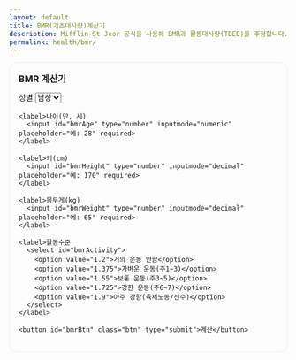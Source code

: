 ```yaml
---
layout: default
title: BMR(기초대사량)계산기
description: Mifflin-St Jeor 공식을 사용해 BMR과 활동대사량(TDEE)을 추정합니다.
permalink: health/bmr/
---
```


<!-- BMR 계산기 -->
<section id="bmr-calc" style="max-width:520px;padding:16px;border:1px solid #eee;border-radius:12px">
  <h3 style="margin:0 0 12px">BMR 계산기</h3>

  <form onsubmit="event.preventDefault();calcBmr();" style="margin-bottom:16px;">
    <label>성별
      <select id="bmrSex">
        <option value="male">남성</option>
        <option value="female">여성</option>
      </select>
    </label>

    <label>나이(만, 세)
      <input id="bmrAge" type="number" inputmode="numeric" placeholder="예: 28" required>
    </label>

    <label>키(cm)
      <input id="bmrHeight" type="number" inputmode="decimal" placeholder="예: 170" required>
    </label>

    <label>몸무게(kg)
      <input id="bmrWeight" type="number" inputmode="decimal" placeholder="예: 65" required>
    </label>

    <label>활동수준
      <select id="bmrActivity">
        <option value="1.2">거의 운동 안함</option>
        <option value="1.375">가벼운 운동(주1~3)</option>
        <option value="1.55">보통 운동(주3~5)</option>
        <option value="1.725">강한 운동(주6~7)</option>
        <option value="1.9">아주 강함(육체노동/선수)</option>
      </select>
    </label>

    <button id="bmrBtn" class="btn" type="submit">계산</button>
  </form>

  <!-- 결과 박스: 전역 .result-box 사용 -->
  <div id="bmrResult" class="result-box"></div>
</section>

<script defer>
function calcBmr(){
  const age    = parseFloat(document.getElementById("bmrAge").value);
  const height = parseFloat(document.getElementById("bmrHeight").value);
  const weight = parseFloat(document.getElementById("bmrWeight").value);
  const sex    = document.getElementById("bmrSex").value;
  const act    = parseFloat(document.getElementById("bmrActivity").value);

  const box = document.getElementById("bmrResult");

  if ([age,height,weight].some(x => Number.isNaN(x) || x<=0)) {
    box.classList.add('show');
    box.innerHTML = '⚠️ 입력값을 다시 확인해주세요. 숫자와 단위를 정확히 입력해야 합니다.';
    return;
  }

  // Mifflin–St Jeor 공식
  const bmr  = 10*weight + 6.25*height - 5*age + (sex === 'male' ? 5 : -161);
  const tdee = bmr * act;

  box.classList.add('show');
  box.innerHTML = `
    📊 <strong>BMR:</strong> ${Math.round(bmr).toLocaleString()} kcal/일<br>
    🔥 <strong>TDEE(유지 칼로리):</strong> ${Math.round(tdee).toLocaleString()} kcal/일
  `;
}
</script>


